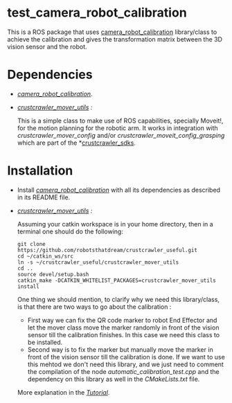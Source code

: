 # test_camera_robot_calibration
This is a ROS package that uses [camera_robot_calibration](https://github.com/robotsthatdream/camera_robot_calibration.git) library/class to achieve the calibration and gives the transformation matrix between the 3D vision sensor and the robot.

# Dependencies
- *[camera_robot_calibration](https://github.com/robotsthatdream/camera_robot_calibration.git).*
- *[crustcrawler_mover_utils](https://github.com/robotsthatdream/crustcrawler_useful.git) :* 

  This is a simple class to make use of ROS capabilities, specially Moveit!, for the motion planning for the robotic arm. It works in integration with *crustcrawler_mover_config* and/or *crustcrawler_moveit_config_grasping* which are part of the *[crustcrawler_sdks](https://github.com/robotsthatdream/crustcrawler_dream.git).

# Installation
- Install *[camera_robot_calibration](https://github.com/robotsthatdream/camera_robot_calibration.git)* with all its dependencies as described in its README file.
- *[crustcrawler_mover_utils](https://github.com/robotsthatdream/crustcrawler_useful.git) :*
  
  Assuming your catkin workspace is in your home directory, then in a terminal one should do the following:
  ```
  git clone https://github.com/robotsthatdream/crustcrawler_useful.git
  cd ~/catkin_ws/src
  ln -s ~/crustcrawler_useful/crustcrawler_mover_utils
  cd ..
  source devel/setup.bash
  catkin_make -DCATKIN_WHITELIST_PACKAGES=crustcrawler_mover_utils install
  ```
  
  One thing we should mention, to clarify why we need this library/class, is that there are two ways to go about the calibration :
  - First way we can fix the QR code marker to robot End Effector and let the mover class move the marker randomly in front of the vision sensor till the calibration finishes. In this case we need this class to be installed.
  - Second way is to fix the marker but manually move the marker in front of the vision sensor till the calibration is done. If we want to use this mehtod we don't need this library, and we just need to comment the compilation of the node *automatic_calibration_test.cpp* and the dependency on this library as well in the *CMakeLists.txt* file.
  
  More explanation in the *[Tutorial](https://github.com/ghanimmukhtar/test_camera_robot_calibration/wiki/Tutorial)*.
